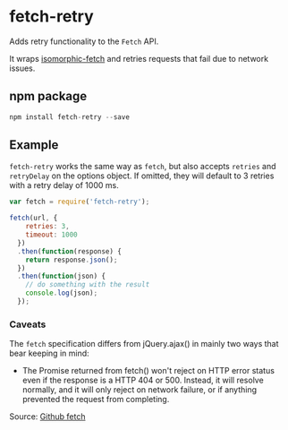 # fetch-retry
Adds retry functionality to the `Fetch` API.

It wraps [isomorphic-fetch](https://github.com/matthew-andrews/isomoretries) and retries requests that fail due to network issues.

## npm package

```javascript
npm install fetch-retry --save
```

## Example
`fetch-retry` works the same way as `fetch`, but also accepts `retries` and `retryDelay` on the options object. If omitted, they will default to 3 retries with a retry delay of 1000 ms.

```javascript
var fetch = require('fetch-retry');
```

```javascript
fetch(url, {
    retries: 3,
    timeout: 1000
  })
  .then(function(response) {
    return response.json();
  })
  .then(function(json) {
    // do something with the result
    console.log(json);
  });
```

### Caveats

The `fetch` specification differs from jQuery.ajax() in mainly two ways that bear keeping in mind:

* The Promise returned from fetch() won't reject on HTTP error status even if the response is a HTTP 404 or 500. Instead, it will resolve normally, and it will only reject on network failure, or if anything prevented the request from completing.

Source: [Github fetch](https://github.com/github/fetch#caveats)
